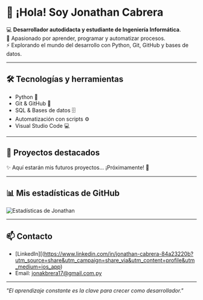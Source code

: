 # 👋 ¡Hola! Soy Jonathan Cabrera

💻 **Desarrollador autodidacta y estudiante de Ingeniería Informática**.  
🚀 Apasionado por aprender, programar y automatizar procesos.  
⚡ Explorando el mundo del desarrollo con Python, Git, GitHub y bases de datos.  

---

## 🛠️ Tecnologías y herramientas
- Python 🐍
- Git & GitHub 🔧
- SQL & Bases de datos 🗄️
- Automatización con scripts ⚙️
- Visual Studio Code 💻

---

## 📂 Proyectos destacados

✨ Aquí estarán mis futuros proyectos... ¡Próximamente! 🚀

---

## 📊 Mis estadísticas de GitHub

![Estadísticas de Jonathan](https://github-readme-stats.vercel.app/api?username=jonakbrera_dev&show_icons=true&theme=radical)

---

## 📫 Contacto

- [LinkedIn][(https://www.linkedin.com/in/jonathan-cabrera-84a23220b?utm_source=share&utm_campaign=share_via&utm_content=profile&utm_medium=ios_app)  
- Email: jonakbrera17@gmail.com.py

---

*"El aprendizaje constante es la clave para crecer como desarrollador."*
